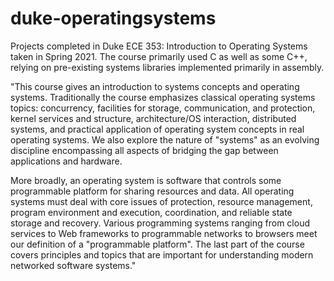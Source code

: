 # duke-operatingsystems
Projects completed in Duke ECE 353: Introduction to Operating Systems taken in Spring 2021. The course primarily used C as well as some C++, relying on pre-existing systems libraries implemented primarily in assembly.

"This course gives an introduction to systems concepts and operating systems. Traditionally the course emphasizes classical operating systems topics: concurrency, facilities for storage, communication, and protection, kernel services and structure, architecture/OS interaction, distributed systems, and practical application of operating system concepts in real operating systems. We also explore the nature of "systems" as an evolving discipline encompassing all aspects of bridging the gap between applications and hardware.

More broadly, an operating system is software that controls some programmable platform for sharing resources and data. All operating systems must deal with core issues of protection, resource management, program environment and execution, coordination, and reliable state storage and recovery. Various programming systems ranging from cloud services to Web frameworks to programmable networks to browsers meet our definition of a "programmable platform". The last part of the course covers principles and topics that are important for understanding modern networked software systems."
